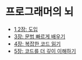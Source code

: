 # 프로그래머의 뇌

* [1,2장: 도입](./1,2장-도입.md)
* [3장: 문법 빠르게 배우기](./3장-문법빠르게배우기.md)
* [4장: 복잡한 코드 읽기](./4장-복잡한코드읽기:부하줄이기.md)
* [5장: 코드를 더 깊이 이해하기](./5장-코드를-더깊이-이해하기.md)
